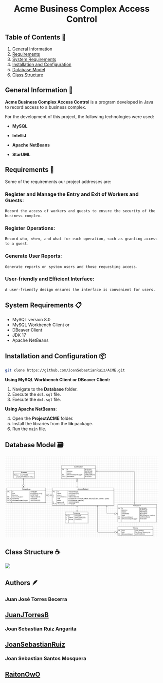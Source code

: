 <div align="center">
  <a href="">
    <img src="">
  </a>
<h1 text-align="center">Acme Business Complex Access Control</h1>
</div>
  
## Table of Contents 🔗
1. [General Information](#general-information-)
2. [Requirements](#requirements-)
3. [System Requirements](#system-requirements-)
4. [Installation and Configuration](#installation-and-configuration-)
5. [Database Model](#database-model-%EF%B8%8F)
6. [Class Structure](#class-structure-)

## General Information 📒

**Acme Business Complex Access Control** is a program developed in Java to record access to a business complex.

For the development of this project, the following technologies were used:

- **MySQL**

- **IntelliJ**

- **Apache NetBeans**

- **StarUML**

## Requirements 📌

Some of the requirements our project addresses are:

### Register and Manage the Entry and Exit of Workers and Guests:

    Record the access of workers and guests to ensure the security of the business complex.

### Register Operations:

    Record who, when, and what for each operation, such as granting access to a guest.

### Generate User Reports:

    Generate reports on system users and those requesting access.

### User-friendly and Efficient Interface:

    A user-friendly design ensures the interface is convenient for users.

## System Requirements 📋

- MySQL version 8.0
- MySQL Workbench Client
or
- DBeaver Client
- JDK 17
- Apache NetBeans

## Installation and Configuration 📦
```bash
git clone https://github.com/JoanSebastianRuiz/ACME.git
```
**Using MySQL Workbench Client or DBeaver Client:**

1. Navigate to the **Database** folder.  
2. Execute the `ddl.sql` file.  
3. Execute the `dml.sql` file.  

**Using Apache NetBeans:**

4. Open the **ProjectACME** folder.  
5. Install the libraries from the **lib** package.  
6. Run the `main` file.  


## Database Model 🗃️

<img src="readmeFiles/AcmeDatabaseModel.png">


## Class Structure ☕

<img src="Granja Estelar UML E-R JPG.jpg">

## Authors 🪶

### Juan José Torres Becerra

## [JuanJTorresB](https://github.com/JuanJTorresB)

### Joan Sebastian Ruiz Angarita

## [JoanSebastianRuiz](https://github.com/JoanSebastianRuiz)

### Joan Sebastian Santos Mosquera

## [RaitonOwO](https://github.com/RaitonOwO)